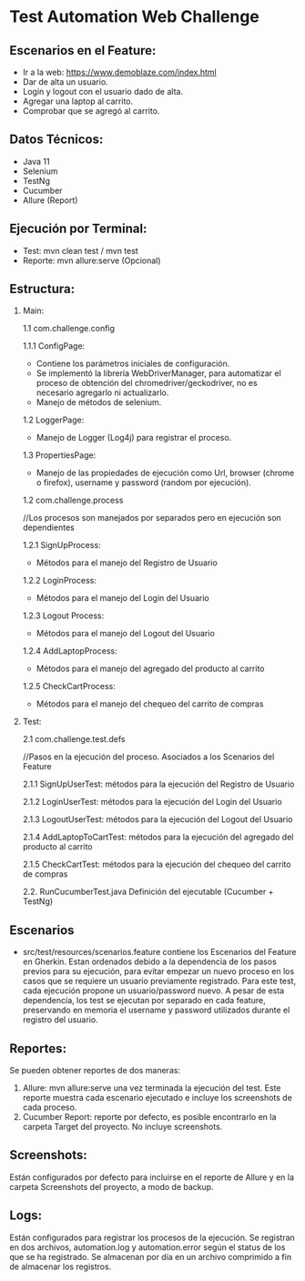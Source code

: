 # Test Automation Web Challenge

## Escenarios en el Feature:
- Ir a la web: https://www.demoblaze.com/index.html
- Dar de alta un usuario.
- Login y logout con el usuario dado de alta.
- Agregar una laptop al carrito.
- Comprobar que se agregó al carrito.

## Datos Técnicos:
- Java 11
- Selenium
- TestNg
- Cucumber
- Allure (Report)

## Ejecución por Terminal:
- Test: mvn clean test / mvn test
- Reporte: mvn allure:serve (Opcional)

## Estructura:
1. Main: 

    1.1 com.challenge.config 

    1.1.1 ConfigPage: 
    - Contiene los parámetros iniciales de configuración. 
    - Se implementó la librería WebDriverManager, para automatizar el proceso de obtención del chromedriver/geckodriver, no es necesario agregarlo ni actualizarlo.
    - Manejo de métodos de selenium.

    1.2 LoggerPage:
    - Manejo de Logger (Log4j) para registrar el proceso.

    1.3 PropertiesPage:
    - Manejo de las propiedades de ejecución como Url, browser (chrome o firefox), username y password (random por ejecución).

    1.2 com.challenge.process

    //Los procesos son manejados por separados pero en ejecución son dependientes

    1.2.1 SignUpProcess: 
    - Métodos para el manejo del Registro de Usuario
    
    1.2.2 LoginProcess: 
    - Métodos para el manejo del Login del Usuario
    
    1.2.3 Logout Process: 
    - Métodos para el manejo del Logout del Usuario
    
    1.2.4 AddLaptopProcess: 
    - Métodos para el manejo del agregado del producto al carrito
    
    1.2.5 CheckCartProcess: 
    - Métodos para el manejo del chequeo del carrito de compras

2. Test:

    2.1 com.challenge.test.defs

    //Pasos en la ejecución del proceso. Asociados a los Scenarios del Feature

    2.1.1 SignUpUserTest: métodos para la ejecución del Registro de Usuario
    
    2.1.2 LoginUserTest: métodos para la ejecución del Login del Usuario
    
    2.1.3 LogoutUserTest: métodos para la ejecución del Logout del Usuario
    
    2.1.4 AddLaptopToCartTest: métodos para la ejecución del agregado del producto al carrito
    
    2.1.5 CheckCartTest: métodos para la ejecución del chequeo del carrito de compras

    2.2. RunCucumberTest.java
    Definición del ejecutable (Cucumber + TestNg)

## Escenarios
* src/test/resources/scenarios.feature contiene los Escenarios del Feature en Gherkin.
Estan ordenados debido a la dependencia de los pasos previos para su ejecución,
para evitar empezar un nuevo proceso en los casos que se requiere un usuario previamente
registrado. Para este test, cada ejecución propone un usuario/password nuevo. A pesar de esta
dependencia, los test se ejecutan por separado en cada feature, preservando en memoria
el username y password utilizados durante el registro del usuario.

## Reportes:
Se pueden obtener reportes de dos maneras:
1. Allure: mvn allure:serve una vez terminada la ejecución del test. Este reporte
muestra cada escenario ejecutado e incluye los screenshots de cada proceso.
2. Cucumber Report: reporte por defecto, es posible encontrarlo en la carpeta Target del proyecto.
No incluye screenshots.

## Screenshots:
Están configurados por defecto para incluirse en el reporte de Allure y en la carpeta
Screenshots del proyecto, a modo de backup.

## Logs:
Están configurados para registrar los procesos de la ejecución. Se registran en dos archivos,
automation.log y automation.error según el status de los que se ha registrado. Se almacenan por día
en un archivo comprimido a fin de almacenar los registros.
